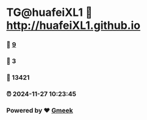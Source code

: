 # TG@huafeiXL1 :link: http://huafeiXL1.github.io 
### :page_facing_up: [9](http://huafeiXL1.github.io/tag.html) 
### :speech_balloon: 3 
### :hibiscus: 13421 
### :alarm_clock: 2024-11-27 10:23:45 
### Powered by :heart: [Gmeek](https://github.com/Meekdai/Gmeek)
